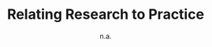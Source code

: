 ---
layout: leaf-node
title: "Relating Research to Practice"
title-url: "http://www.relatingresearchtopractice.org/"
author: "n.a."
groups: pedagogical-styles
categories: constructionism
topics: conferences-journals-and-books
summary: >
    The goal of this site is to provide education professionals access to research
    in a location and venue they would not normally be able to access by presenting
    summaries of education research related papers. The project was initially funded
    by the National Science Foundation (NSF) in 2011 and has gone on to draw support
    from many other organizations.
cite: >
    Relating Research to Practice.  (2017, April, 20) Retrieved from: http://www.relatingresearchtopractice.org/
pub-date: 2017-04-20
added-date: 2017-04-20
resource-type: external-page
---
